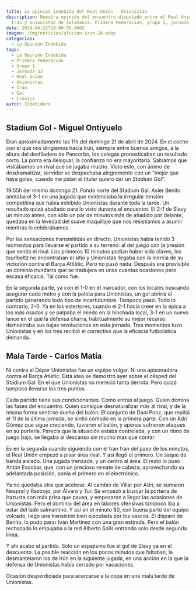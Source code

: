 ```yaml
---
title: La opinión indebida del Real Unión - Unionistas
description: Nuestra opinión del encuentro disputado entre el Real Unión Club de
  Irún y Unionistas de Salamanca. Primera Federación, grupo 1, jornada 33.
date: 2024-04-22T20:00:00.000Z
imagen: /img/noticias/aficion-irun-24.webp
categorias:
  - La Opinión Indebida
tags:
  - La Opinión Indebida
  - Primera Federación
  - Grupo 1
  - Jornada 33
  - Real Unión
  - Unionistas
  - Irún
  - Gal
  - Crónica
autor: Indebiders
---
```

## Stadium Gol - Miguel Ontiyuelo

Eran aproximadamente las 11h del domingo 21 de abril de 2024. En el coche con el que nos dirigíamos hacia Irún, siempre entre buenos amigos, a la altura del desfiladero de Pancorbo, los colegas pronosticaban un resultado corto. La porra era desigual, la confianza no era mayoritaria. Sabíamos que visitábamos un rival que se jugaba mucho. Visto esto, con ánimo de desdramatizar, servidor se despachaba alegremente con un “mejor que haya goles, cuando me pidan el titular quiero dar un *Stadium Gol*”.

19:55h del mismo domingo 21. Fondo norte del Stadium Gal. Asier Benito anotaba el 3-1 en una jugada que evidenciaba la irregular tensión competitiva que había exhibido Unionistas durante toda la tarde. Un resultado quizá abultado para lo visto durante el encuentro. El 2-1 de Slavy un minuto antes, con sólo un par de minutos más de añadido por delante, quedaba en la levedad del suave maquillaje que nos resistíamos a asumir mientras lo celebrábamos.

Por las sensaciones transmitidas en directo, Unionistas había tenido 3 momentos para llevarse el partido a su terreno: al del juego con la presión que sentía el rival. Los primeros 10 minutos podían haber sido claves, los *txuribeltz* no encontraban el sitio y Unionistas llegaba con la inercia de su victorión contra el Barça Attlètic. Pero no pasó nada. Después era previsible un dominio irundarra que se tradujera en unas cuantas ocasiones pero escasa eficacia. Tal como fue.

En la segunda parte, ya con el 1-0 en el marcador, con los locales buscando asegurar cada metro y con la pelota para Unionistas, un gol abriría el partido generando todo tipo de incertidumbre. Tampoco pasó. Todo lo contrario, 2-0. Ya en los estertores, cuando el 2-1 hacía creer en la épica a los más osados y se palpaba el miedo en la hinchada local, 3-1 en un nuevo lance en el que la defensa charra, habitualmente su mejor recurso, demostraba sus bajas revoluciones en esta jornada. Tres momentos tuvo Unionistas y en los tres recibió el correctivo que la eficacia futbolística demanda.



## Mala Tarde - Carlos Matía



Ni contra el Dépor Unionistas fue un equipo vulgar. Ni una apisonadora contra el Barça Atlétic. Está idea se demostró ayer sobre el césped del Stadium Gal. En el que Unionistas no mereció tanta derrota. Pero quizá tampoco llevarse los tres puntos.

Cada partido tiene sus condicionantes. Como entras al juego. Quien domina las fases del encuentro. Quien consigue desnaturalizar más al rival, y de la misma forma sentirse dueño del balón. El conjunto de Dani Ponz, que repitió el 11 de la última jornada, se sintió cómodo en la primera parte. Con un Adri Gómez que sigue creciendo, tuvieron el balón, y apenas sufrieron ataques en su portería. Parecía que la situación estaba controlada, y con un ritmo de juego bajo, se llegaba al descanso sin mucho más que contar.

Es en la segunda cuando siguiendo con el tran tran del paso de los minutos, el Real Unión empezó a pisar área rival. Y así llegó el primero. Un saque de banda aislado. Una jugada trenzada, y un centro al área. El resto lo puso Antón Escobar, que, con un precioso remate de cabeza, aprovechando su adelantada posición, ponía el primero en el electrónico.

Ya no quedaba otra que acelerar. Al cambio de Villar por Adri, se sumaron Nespral y Rastrojo, por Álvaro y Tur. Se empezó a buscar la portería de Irazusta con más prisa que pausa, y empezaron a llegar las ocasiones de Unionistas. Pero el dominio del área en labores ofensivas tampoco iba a estar del lado salmantino. Y así en el minuto 80, con buena parte del equipo volcado, llego una transición bien ejecutada por los vascos. El disparo de Benito, lo pudo parar Iván Martínez con una gran estirada. Pero el balón rechazado lo empujaba a la red Alberto Solís entrando solo desde segunda línea.

Y ahí acabo el partido. Solo un espejismo fue el gol de Slavy ya en el descuento. La posible reacción en los pocos minutos que faltaban, la desmantelaron los de Irún en la siguiente jugada, en una acción en la que la defensa de Unionistas había cerrado por vacaciones.

Ocasión desperdiciada para acercarse a la copa en una mala tarde de Unionistas.
